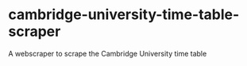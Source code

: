 # cambridge-university-time-table-scraper
A webscraper to scrape the Cambridge University time table
